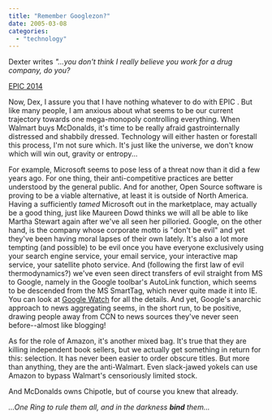 ```yaml
---
title: "Remember Googlezon?"
date: 2005-03-08
categories: 
  - "technology"
---
```


Dexter writes _"...you don't think I really believe you work for a drug company, do you?_

[EPIC 2014](http://robinsloan.com/epic)

Now, Dex, I assure you that I have nothing whatever to do with EPIC <evil-laugh src="muahaha.mp3">. But like many people, I am anxious about what seems to be our current trajectory towards one mega-monopoly controlling everything. When Walmart buys McDonalds, it's time to be really afraid gastrointernally distressed and shabbily dressed. Technology will either hasten or forestall this process, I'm not sure which. It's just like the universe, we don't know which will win out, gravity or entropy...

For example, Microsoft seems to pose less of a threat now than it did a few years ago. For one thing, their anti-competitive practices are better understood by the general public. And for another, Open Source software is proving to be a viable alternative, at least it is outside of North America. Having a sufficiently _tamed_ Microsoft out in the marketplace, may actually be a good thing, just like Maureen Dowd thinks we will all be able to like Martha Stewart again after we've all seen her pilloried. Google, on the other hand, is the company whose corporate motto is "don't be evil" and yet they've been having moral lapses of their own lately. It's also a lot more tempting (and possible) to be evil once you have everyone exclusively using your search engine service, your email service, your interactive map service, your satellite photo service. And (following the first law of evil thermodynamics?) we've even seen direct transfers of evil straight from MS to Google, namely in the Google toolbar's AutoLink function, which seems to be descended from the MS SmartTag, which never quite made it into IE. You can look at [Google Watch](http://www.google-watch.org/toolbar.html) for all the details. And yet, Google's anarchic approach to news aggregating seems, in the short run, to be positive, drawing people away from CCN to news sources they've never seen before--almost like blogging!

As for the role of Amazon, it's another mixed bag. It's true that they are killing independent book sellers, but we actually get something in return for this: selection. It has never been easier to order obscure titles. But more than anything, they are the anti-Walmart. Even slack-jawed yokels can use Amazon to bypass Walmart's censoriously limited stock.

And McDonalds owns Chipotle, but of course you knew that already.

_...One Ring to rule them all, and in the darkness **bind** them..._

